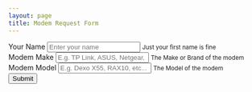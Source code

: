 ```yaml
---
layout: page
title: Modem Request Form
---
```

<script>
  window.addEventListener("load", function() {
    const form = document.getElementById('modem-request-form');
    form.addEventListener("submit", function(e) {
      e.preventDefault();
      const data = new FormData(form);
      const action = e.target.action;
      fetch(action, {
        method: 'POST',
        body: data,
      })
      .then(() => {
        alert("Success!");
      })
    });
  });
</script>
<form
  id="modem-request-form"
  method="POST" 
  action="https://script.google.com/macros/s/AKfycbzVC9BO2BItSWnA5n7aEd3HH2x2GE-ikkwNgP8zHAy4CI19_GGj4lbA5ZzuQkF3LWDN/exec">
  <div class="form-group">
    <label for="name">Your Name</label>
    <input name="Name" type="text" class="form-control" id="Name" aria-describedby="nameHelp" placeholder="Enter your name">
    <small id="nameHelp" class="form-text text-muted">Just your first name is fine</small>
  </div>
  <div class="form-group">
    <label for="Make">Modem Make</label>
    <input name="Make" type="text" class="form-control" id="Make" aria-describedby="makeHelp" placeholder="E.g. TP Link, ASUS, Netgear, etc...">
    <small id="makeHelp" class="form-text text-muted">The Make or Brand of the modem</small>
  </div>
  <div class="form-group">
    <label for="Model">Modem Model</label>
    <input name="Model" type="text" class="form-control" id="Model" aria-describedby="modelHelp" placeholder="E.g. Dexo X55, RAX10, etc...">
    <small id="modelHelp" class="form-text text-muted">The Model of the modem</small>
  </div>
  <button type="submit" class="btn btn-secondary">Submit</button>
</form>
<!-- <form
  id="modem-request-form"
  method="POST" 
  action="https://script.google.com/macros/s/AKfycbzVC9BO2BItSWnA5n7aEd3HH2x2GE-ikkwNgP8zHAy4CI19_GGj4lbA5ZzuQkF3LWDN/exec">
  <h4>Your name</h4>
  <input label="Your name" name="Name" type="test" placeholder="Your name" required>
  <br>
  <h4>Modem Make</h4>
  <input label="Modem Make" name="Make" type="text" placeholder="e.g. TP Link, ASUS, etc..." required>
  <br>
  <h4>Modem Model</h4>
  <input label="Modem Model" name="Model" type="text" placeholder="e.g. Deco X55, etc..." required>
  <input name="Completed" type="hidden" value="FALSE" required>
  <br>
  <button type="submit">Send</button>
</form> -->
